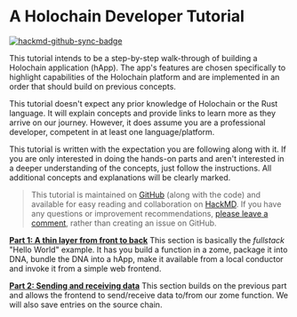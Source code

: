 # A Holochain Developer Tutorial

[![hackmd-github-sync-badge](https://hackmd.io/S1wY2vU2RKy8GhWyMBXGmg/badge)](https://hackmd.io/S1wY2vU2RKy8GhWyMBXGmg)

This tutorial intends to be a step-by-step walk-through of building a Holochain application (hApp). The app's features are chosen specifically to highlight capabilities of the Holochain platform and are implemented in an order that should build on previous concepts.

This tutorial doesn't expect any prior knowledge of Holochain or the Rust language. It will explain concepts and provide links to learn more as they arrive on our journey. However, it does assume you are a professional developer, competent in at least one language/platform.

This tutorial is written with the expectation you are following along with it. If you are only interested in doing the hands-on parts and aren't interested in a deeper understanding of the concepts, just follow the instructions. All additional concepts and explanations will be clearly marked.

> This tutorial is maintained on [GitHub](https://github.com/don-smith/learning-holochain) (along with the code) and available for easy reading and collaboration on [HackMD](https://hackmd.io/@donsmith/basic-hc-tut). If you have any questions or improvement recommendations, [please leave a comment](https://hackmd.io/@donsmith/basic-hc-tut), rather than creating an issue on GitHub.

**[Part 1: A thin layer from front to back](https://hackmd.io/@donsmith/tut-part-1)**
This section is basically the _fullstack_ "Hello World" example. It has you build a function in a zome, package it into DNA, bundle the DNA into a hApp, make it available from a local conductor and invoke it from a simple web frontend.

**[Part 2: Sending and receiving data](https://hackmd.io/@donsmith/tut-part-2)**
This section builds on the previous part and allows the frontend to send/receive data to/from our zome function. We will also save entries on the source chain.
